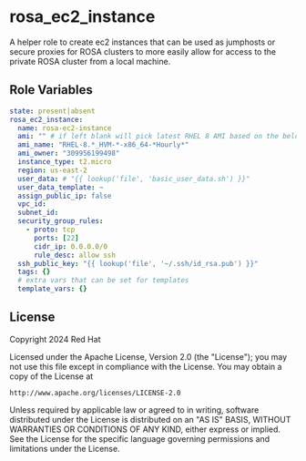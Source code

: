 rosa_ec2_instance
=========

A helper role to create ec2 instances that can be used as jumphosts or secure proxies for ROSA clusters to more easily allow for access to the private ROSA cluster from a local machine.


Role Variables
--------------

```yaml
state: present|absent
rosa_ec2_instance:
  name: rosa-ec2-instance
  ami: "" # if left blank will pick latest RHEL 8 AMI based on the below pattern
  ami_name: "RHEL-8.*_HVM-*-x86_64-*Hourly*"
  ami_owner: "309956199498"
  instance_type: t2.micro
  region: us-east-2
  user_data: # "{{ lookup('file', 'basic_user_data.sh') }}"
  user_data_template: ~
  assign_public_ip: false
  vpc_id:
  subnet_id:
  security_group_rules:
    - proto: tcp
      ports: [22]
      cidr_ip: 0.0.0.0/0
      rule_desc: allow ssh
  ssh_public_key: "{{ lookup('file', '~/.ssh/id_rsa.pub') }}"
  tags: {}
  # extra vars that can be set for templates
  template_vars: {}

```

License
-------

Copyright 2024 Red Hat

Licensed under the Apache License, Version 2.0 (the "License");
you may not use this file except in compliance with the License.
You may obtain a copy of the License at

    http://www.apache.org/licenses/LICENSE-2.0

Unless required by applicable law or agreed to in writing, software
distributed under the License is distributed on an "AS IS" BASIS,
WITHOUT WARRANTIES OR CONDITIONS OF ANY KIND, either express or implied.
See the License for the specific language governing permissions and
limitations under the License.


